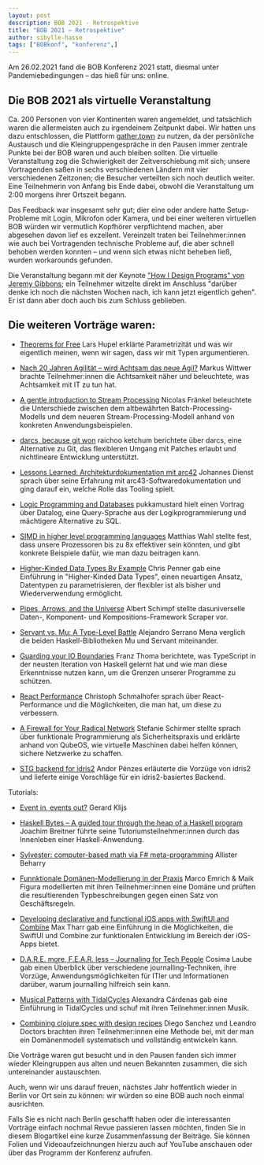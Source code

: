 ```yaml
---
layout: post
description: BOB 2021 - Retrospektive
title: "BOB 2021 – Retrospektive"
author: sibylle-hasse
tags: ["BOBkonf", "konferenz",]
---
```



Am 26.02.2021 fand die BOB Konferenz 2021 statt, diesmal unter Pandemiebedingungen – das hieß für uns: online.

<!-- more start -->

## Die BOB 2021 als virtuelle Veranstaltung ##

Ca. 200 Personen von vier Kontinenten waren angemeldet, und
tatsächlich waren die allermeisten auch zu irgendeinem Zeitpunkt
dabei. Wir hatten uns dazu entschlossen, die Plattform
[gather.town](https://gather.town) zu nutzen, da der persönliche
Austausch und die Kleingruppengespräche in den Pausen immer zentrale
Punkte bei der BOB waren und auch bleiben sollten. Die virtuelle
Veranstaltung zog die Schwierigkeit der Zeitverschiebung mit sich;
unsere Vortragenden saßen in sechs verschiedenen Ländern mit vier
verschiedenen Zeitzonen; die Besucher verteilten sich noch deutlich
weiter. Eine Teilnehmerin von Anfang bis Ende dabei, obwohl die
Veranstaltung um 2:00 morgens ihrer Ortszeit begann.

Das Feedback war insgesamt sehr gut; dier eine oder andere hatte
Setup-Probleme mit Login, Mikrofon oder Kamera, und bei einer weiteren
virtuellen BOB würden wir vermutlich Kopfhörer verpflichtend machen,
aber abgesehen davon lief es exzellent. Vereinzelt traten bei
Teilnehmer:innen wie auch bei Vortragenden technische Probleme auf,
die aber schnell behoben werden konnten – und wenn sich etwas nicht
beheben ließ, wurden workarounds gefunden.

Die Veranstaltung begann mit der Keynote ["How I Design Programs" von
Jeremy Gibbons](https://bobkonf.de/2021/gibbons.html); ein Teilnehmer
witzelte direkt im Anschluss "darüber denke ich noch die nächsten
Wochen nach, ich kann jetzt eigentlich gehen". Er ist dann aber doch
auch bis zum Schluss geblieben.

Die weiteren Vorträge waren:
--------

* [Theorems for Free](https://bobkonf.de/2021/hupel.html) Lars Hupel
  erklärte Parametrizität und was wir eigentlich meinen, wenn wir
  sagen, dass wir mit Typen argumentieren.

* [Nach 20 Jahren Agilität – wird Achtsam das neue
  Agil?](https://bobkonf.de/2021/wittwer.html) Markus Wittwer brachte
  Teilnehmer:innen die Achtsamkeit näher und beleuchtete, was
  Achtsamkeit mit IT zu tun hat.

* [A gentle introduction to Stream
  Processing](https://bobkonf.de/2021/fraenkel.html) Nicolas Fränkel
  beleuchtete die Unterschiede zwischen dem altbewährten
  Batch-Processing-Modells und dem neueren Stream-Processing-Modell
  anhand von konkreten Anwendungsbeispielen.

* [darcs, because git won](https://bobkonf.de/2021/ketchum.html)
  raichoo ketchum berichtete über darcs, eine Alternative zu Git, das
  flexibleren Umgang mit Patches erlaubt und nichtlineare Entwicklung
  unterstützt.

* [Lessons Learned: Architekturdokumentation mit
  arc42](https://bobkonf.de/2021/dienst.html) Johannes Dienst sprach
  über seine Erfahrung mit arc43-Softwaredokumentation und ging darauf
  ein, welche Rolle das Tooling spielt.

* [Logic Programming and
  Databases](https://bobkonf.de/2021/pukkamustard.html) pukkamustard
  hielt einen Vortrag über Datalog, eine Query-Sprache aus der
  Logikprogrammierung und mächtigere Alternative zu SQL.

* [SIMD in higher level programming
  languages](https://bobkonf.de/2021/wahl.html) Matthias Wahl stellte
  fest, dass unsere Prozessoren bis zu 8x effektiver sein könnten, und
  gibt konkrete Beispiele dafür, wie man dazu beitragen kann.

* [Higher-Kinded Data Types By
  Example](https://bobkonf.de/2021/penner.html) Chris Penner gab eine
  Einführung in "Higher-Kinded Data Types", einen neuartigen Ansatz,
  Datentypen zu parametrisieren, der flexibler ist als bisher und
  Wiederverwendung ermöglicht.

* [Pipes, Arrows, and the
  Universe](https://bobkonf.de/2021/schimpf.html) Albert Schimpf
  stellte dasuniverselle Daten-, Komponent- und Kompositions-Framework
  Scraper vor.

* [Servant vs. Mu: A Type-Level
  Battle](https://bobkonf.de/2021/serrano.html) Alejandro Serrano Mena
  verglich die beiden Haskell-Bibliotheken Mu und Servant miteinander.

* [Guarding your IO Boundaries](https://bobkonf.de/2021/thoma.html)
  Franz Thoma berichtete, was TypeScript in der neusten Iteration von
  Haskell gelernt hat und wie man diese Erkenntnisse nutzen kann, um
  die Grenzen unserer Programme zu schützen.

* [React Performance](https://bobkonf.de/2021/schmalhofer.html)
  Christoph Schmalhofer sprach über React-Performance und die
  Möglichkeiten, die man hat, um diese zu verbessern.

* [A Firewall for Your Radical
  Network](https://bobkonf.de/2021/schirmer.html) Stefanie Schirmer
  stellte sprach über funktionale Programmierung als Sicherheitspraxis
  und erklärte anhand von QubeOS, wie virtuelle Maschinen dabei helfen
  können, sichere Netzwerke zu schaffen.

* [STG backend for idris2](https://bobkonf.de/2021/penzes.html) Andor
  Pénzes erläuterte die Vorzüge von idris2 und lieferte einige
  Vorschläge für ein idris2-basiertes Backend.

Tutorials:

* [Event in, events out?](https://bobkonf.de/2021/klijs.html) Gerard
  Klijs

* [Haskell Bytes – A guided tour through the heap of a Haskell
  program](https://bobkonf.de/2021/breitner.html) Joachim Breitner
  führte seine Tutoriumsteilnehmer:innen durch das Innenleben einer
  Haskell-Anwendung.

* [Sylvester: computer-based math via F#
  meta-programming](https://bobkonf.de/2021/beharry.html) Allister
  Beharry

* [Funnktionale Domänen-Modellierung in der
  Praxis](https://bobkonf.de/2021/emrich.html) Marco Emrich & Maik
  Figura modellierten mit ihren Teilnehmer:innen eine Domäne und
  prüften die resultierenden Typbeschreibungen gegen einen Satz von
  Geschäftsregeln.

* [Developing declarative and functional iOS apps with SwiftUI and
  Combine](https://bobkonf.de/2021/tharr.html) Max Tharr gab eine
  Einführung in die Möglichkeiten, die SwiftUI und Combine zur
  funktionalen Entwicklung im Bereich der iOS-Apps bietet.

* [D.A.R.E. more, F.E.A.R. less – Journaling for Tech
  People](https://bobkonf.de/2021/laube.html) Cosima Laube gab einen
  Überblick über verschiedene journalling-Techniken, ihre Vorzüge,
  Anwendungsmöglichkeiten für ITler und Informationen darüber, warum
  journalling hilfreich sein kann.

* [Musical Patterns with
  TidalCycles](https://bobkonf.de/2021/cardenas.html) Alexandra
  Cárdenas gab eine Einführung in TidalCycles und schuf mit ihren
  Teilnehmer:innen Musik.

* [Combining clojure.spec with design
  recipes](https://bobkonf.de/2021/sanchez-doctors.html) Diego Sanchez
  und Leandro Doctors brachten ihren Teilnehmer:innen eine Methode
  bei, mit der man ein Domänenmodell systematisch und vollständig
  entwickeln kann.


Die Vorträge waren gut besucht und in den Pausen fanden sich immer
wieder Kleingruppen aus alten und neuen Bekannten zusammen, die sich
untereinander austauschten.

Auch, wenn wir uns darauf freuen, nächstes Jahr hoffentlich wieder in
Berlin vor Ort sein zu können: wir würden so eine BOB auch noch einmal
ausrichten.

<!-- Hervorhebungen *mit Stern* oder _Unterstrich_.  **Doppelt** für
mehr __Druck__.  Geht auch mitt*endr*in in einem Wort. -->

<!-- more end -->

Falls Sie es nicht nach Berlin geschafft haben oder die interessanten
Vorträge einfach nochmal Revue passieren lassen möchten, finden Sie in
diesem Blogartikel eine kurze Zusammenfassung der Beiträge. Sie können
Folien und Videoaufzeichnungen hierzu auch auf YouTube anschauen oder
über das Programm der Konferenz aufrufen.